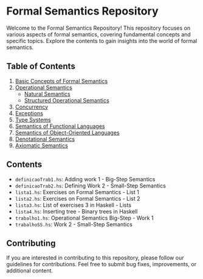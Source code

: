 # Formal Semantics Repository

Welcome to the Formal Semantics Repository! This repository focuses on various aspects of formal semantics, covering fundamental concepts and specific topics. Explore the contents to gain insights into the world of formal semantics.

## Table of Contents

1. [Basic Concepts of Formal Semantics](#basic-concepts)
2. [Operational Semantics](#operational-semantics)
   - [Natural Semantics](#natural-semantics)
   - [Structured Operational Semantics](#structured-operational-semantics)
3. [Concurrency](#concurrency)
4. [Exceptions](#exceptions)
5. [Type Systems](#type-systems)
6. [Semantics of Functional Languages](#functional-languages)
7. [Semantics of Object-Oriented Languages](#object-oriented-languages)
8. [Denotational Semantics](#denotational-semantics)
9. [Axiomatic Semantics](#axiomatic-semantics)

## Contents

- `definicaoTrab1.hs`: Adding work 1 - Big-Step Semantics
- `definicaoTrab2.hs`: Defining Work 2 - Small-Step Semantics
- `lista1.hs`: Exercises on Formal Semantics - List 1
- `lista2.hs`: Exercises on Formal Semantics - List 2
- `lista3.hs`: List of exercises 3 in Haskell - Lists
- `lista4.hs`: Inserting tree - Binary trees in Haskell
- `trabalho1.hs`: Operational Semantics Big-Step - Work 1
- `trabalhoSS.hs`: Work 2 - Small-Step Semantics

## Contributing

If you are interested in contributing to this repository, please follow our guidelines for contributions. Feel free to submit bug fixes, improvements, or additional content.
